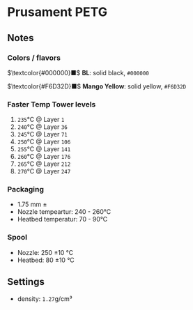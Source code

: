 # Prusament PETG

## Notes

### Colors / flavors

$\textcolor{#000000}■$ **BL**: solid black, `#000000`

$\textcolor{#F6D32D}■$ **Mango Yellow**: solid yellow, `#F6D32D`

### Faster Temp Tower levels

1. `235`°C @ Layer `1`
2. `240`°C @ Layer `36`
3. `245`°C @ Layer `71`
4. `250`°C @ Layer `106`
5. `255`°C @ Layer `141`
6. `260`°C @ Layer `176`
7. `265`°C @ Layer `212`
8. `270`°C @ Layer `247`

### Packaging

- 1.75 mm ±
- Nozzle tempeartur: 240 - 260°C
- Heatbed temperatur: 70 - 90°C

### Spool

- Nozzle: 250 ±10 °C
- Heatbed: 80 ±10 °C

## Settings

- density: `1.27`g/cm³

